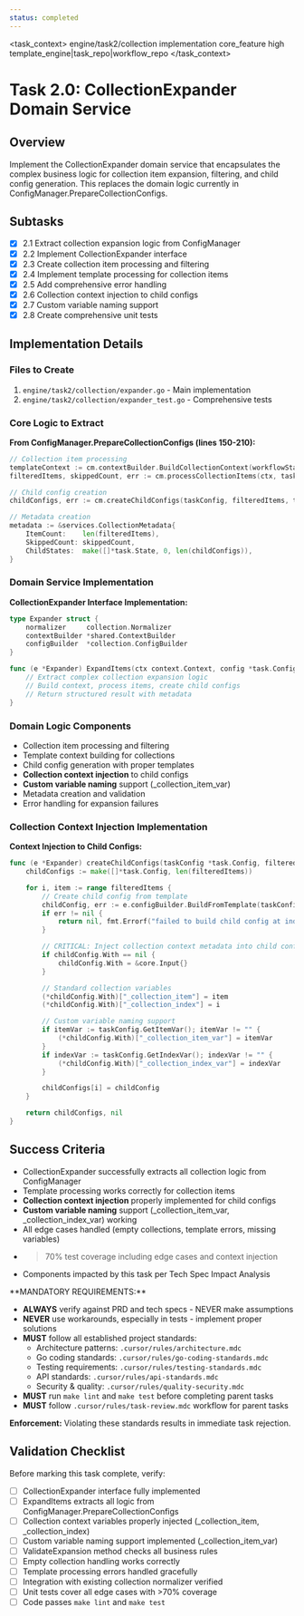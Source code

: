 ```yaml
---
status: completed
---
```


<task_context>
<domain>engine/task2/collection</domain>
<type>implementation</type>
<scope>core_feature</scope>
<complexity>high</complexity>
<dependencies>template_engine|task_repo|workflow_repo</dependencies>
</task_context>

# Task 2.0: CollectionExpander Domain Service

## Overview

Implement the CollectionExpander domain service that encapsulates the complex business logic for collection item expansion, filtering, and child config generation. This replaces the domain logic currently in ConfigManager.PrepareCollectionConfigs.

## Subtasks

- [x] 2.1 Extract collection expansion logic from ConfigManager
- [x] 2.2 Implement CollectionExpander interface
- [x] 2.3 Create collection item processing and filtering
- [x] 2.4 Implement template processing for collection items
- [x] 2.5 Add comprehensive error handling
- [x] 2.6 Collection context injection to child configs
- [x] 2.7 Custom variable naming support
- [x] 2.8 Create comprehensive unit tests

## Implementation Details

### Files to Create

1. `engine/task2/collection/expander.go` - Main implementation
2. `engine/task2/collection/expander_test.go` - Comprehensive tests

### Core Logic to Extract

**From ConfigManager.PrepareCollectionConfigs (lines 150-210):**

```go
// Collection item processing
templateContext := cm.contextBuilder.BuildCollectionContext(workflowState, workflowConfig, taskConfig)
filteredItems, skippedCount, err := cm.processCollectionItems(ctx, taskConfig, templateContext)

// Child config creation
childConfigs, err := cm.createChildConfigs(taskConfig, filteredItems, templateContext)

// Metadata creation
metadata := &services.CollectionMetadata{
    ItemCount:    len(filteredItems),
    SkippedCount: skippedCount,
    ChildStates:  make([]*task.State, 0, len(childConfigs)),
}
```

### Domain Service Implementation

**CollectionExpander Interface Implementation:**

```go
type Expander struct {
    normalizer     collection.Normalizer
    contextBuilder *shared.ContextBuilder
    configBuilder  *collection.ConfigBuilder
}

func (e *Expander) ExpandItems(ctx context.Context, config *task.Config, workflowState *workflow.State, workflowConfig *workflow.Config) (*ExpansionResult, error) {
    // Extract complex collection expansion logic
    // Build context, process items, create child configs
    // Return structured result with metadata
}
```

### Domain Logic Components

- Collection item processing and filtering
- Template context building for collections
- Child config generation with proper templates
- **Collection context injection** to child configs
- **Custom variable naming** support (\_collection_item_var)
- Metadata creation and validation
- Error handling for expansion failures

### Collection Context Injection Implementation

**Context Injection to Child Configs:**

```go
func (e *Expander) createChildConfigs(taskConfig *task.Config, filteredItems []interface{}, templateContext *shared.TemplateContext) ([]*task.Config, error) {
    childConfigs := make([]*task.Config, len(filteredItems))

    for i, item := range filteredItems {
        // Create child config from template
        childConfig, err := e.configBuilder.BuildFromTemplate(taskConfig.ChildTemplate, templateContext)
        if err != nil {
            return nil, fmt.Errorf("failed to build child config at index %d: %w", i, err)
        }

        // CRITICAL: Inject collection context metadata into child config
        if childConfig.With == nil {
            childConfig.With = &core.Input{}
        }

        // Standard collection variables
        (*childConfig.With)["_collection_item"] = item
        (*childConfig.With)["_collection_index"] = i

        // Custom variable naming support
        if itemVar := taskConfig.GetItemVar(); itemVar != "" {
            (*childConfig.With)["_collection_item_var"] = itemVar
        }
        if indexVar := taskConfig.GetIndexVar(); indexVar != "" {
            (*childConfig.With)["_collection_index_var"] = indexVar
        }

        childConfigs[i] = childConfig
    }

    return childConfigs, nil
}
```

## Success Criteria

- CollectionExpander successfully extracts all collection logic from ConfigManager
- Template processing works correctly for collection items
- **Collection context injection** properly implemented for child configs
- **Custom variable naming** support (\_collection_item_var, \_collection_index_var) working
- All edge cases handled (empty collections, template errors, missing variables)
- > 70% test coverage including edge cases and context injection
- Components impacted by this task per Tech Spec Impact Analysis

<critical>
**MANDATORY REQUIREMENTS:**

- **ALWAYS** verify against PRD and tech specs - NEVER make assumptions
- **NEVER** use workarounds, especially in tests - implement proper solutions
- **MUST** follow all established project standards:
    - Architecture patterns: `.cursor/rules/architecture.mdc`
    - Go coding standards: `.cursor/rules/go-coding-standards.mdc`
    - Testing requirements: `.cursor/rules/testing-standards.mdc`
    - API standards: `.cursor/rules/api-standards.mdc`
    - Security & quality: `.cursor/rules/quality-security.mdc`
- **MUST** run `make lint` and `make test` before completing parent tasks
- **MUST** follow `.cursor/rules/task-review.mdc` workflow for parent tasks

**Enforcement:** Violating these standards results in immediate task rejection.
</critical>

## Validation Checklist

Before marking this task complete, verify:

- [ ] CollectionExpander interface fully implemented
- [ ] ExpandItems extracts all logic from ConfigManager.PrepareCollectionConfigs
- [ ] Collection context variables properly injected (\_collection_item, \_collection_index)
- [ ] Custom variable naming support implemented (\_collection_item_var)
- [ ] ValidateExpansion method checks all business rules
- [ ] Empty collection handling works correctly
- [ ] Template processing errors handled gracefully
- [ ] Integration with existing collection normalizer verified
- [ ] Unit tests cover all edge cases with >70% coverage
- [ ] Code passes `make lint` and `make test`
